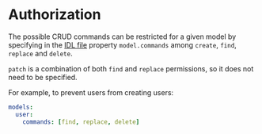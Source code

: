 # Authorization

The possible CRUD commands can be restricted for a given model by specifying
in the [IDL file](idl.md) property `model.commands` among `create`, `find`,
`replace` and `delete`.

`patch` is a combination of both `find` and `replace` permissions, so it does
not need to be specified.

For example, to prevent users from creating users:

```yml
models:
  user:
    commands: [find, replace, delete]
```
